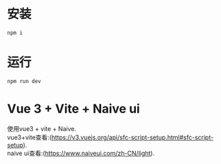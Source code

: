 # 安装
```javascript
npm i
```

# 运行
```javascript
npm run dev
```

# Vue 3 + Vite + Naive ui
使用vue3 + vite + Naive.  
vue3+vite查看:(https://v3.vuejs.org/api/sfc-script-setup.html#sfc-script-setup).  
naive ui查看:(https://www.naiveui.com/zh-CN/light).  


